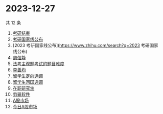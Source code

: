 # 2023-12-27

共 12 条

<!-- BEGIN -->
<!-- 最后更新时间 Wed Dec 27 2023 19:09:34 GMT+0800 (China Standard Time) -->

1. [考研结束](https://www.zhihu.com/search?q=考研结束)
1. [考研国家线公布](https://www.zhihu.com/search?q=考研国家线公布)
1. [2023 考研国家线公布](https://www.zhihu.com/search?q=2023 考研国家线公布)
1. [周信静](https://www.zhihu.com/search?q=周信静)
1. [法考主观题考试的题目难度](https://www.zhihu.com/search?q=法考主观题考试的题目难度)
1. [李善均](https://www.zhihu.com/search?q=李善均)
1. [留学生定向选调](https://www.zhihu.com/search?q=留学生定向选调)
1. [留学生回国选调](https://www.zhihu.com/search?q=留学生回国选调)
1. [在职研究生](https://www.zhihu.com/search?q=在职研究生)
1. [剪辑软件](https://www.zhihu.com/search?q=剪辑软件)
1. [A股市场](https://www.zhihu.com/search?q=A股市场)
1. [今日A股市场](https://www.zhihu.com/search?q=今日A股市场)

<!-- END -->
